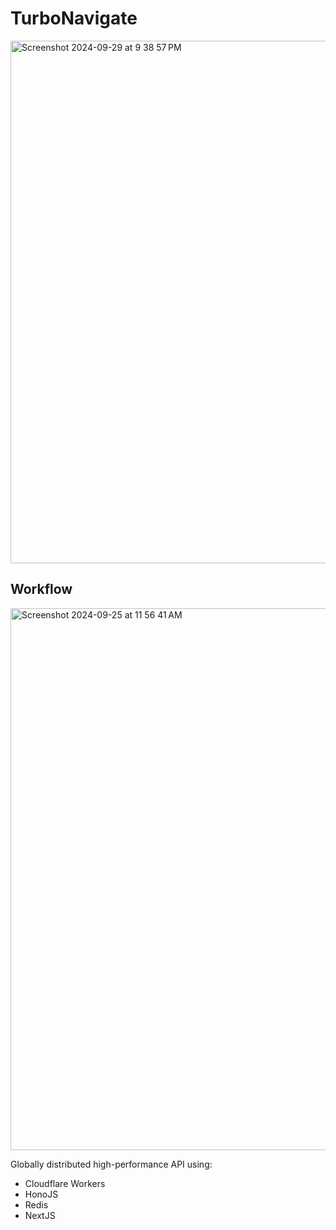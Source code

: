 # TurboNavigate
<img width="836" alt="Screenshot 2024-09-29 at 9 38 57 PM" src="https://github.com/user-attachments/assets/94a54138-8eed-442e-aebe-23ebad403ccb">

## Workflow
<img width="867" alt="Screenshot 2024-09-25 at 11 56 41 AM" src="https://github.com/user-attachments/assets/ca608c6e-c2d2-41ee-8f37-209534476435">


Globally distributed high-performance API using:
- Cloudflare Workers
- HonoJS
- Redis
- NextJS
